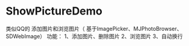 # ShowPictureDemo

类似QQ的 添加图片和浏览图片（ 基于ImagePicker、MJPhotoBrowser、SDWebImage）
功能：
1、添加图片、删除图片
2、浏览图片
3、自动换行
